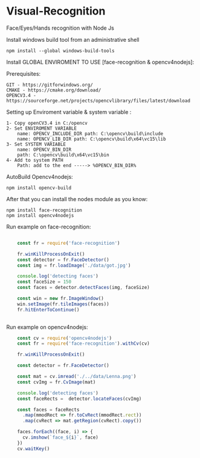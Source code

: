 # Visual-Recognition
Face/Eyes/Hands recognition with Node Js


Install windows build tool from an administrative shell

    npm install --global windows-build-tools
         
Install GLOBAL ENVIROMENT TO USE [face-recognition & opencv4nodejs]:

Prerequisites:
    
    GIT - https://gitforwindows.org/
    CMAKE - https://cmake.org/download/
    OPENCV3.4 - https://sourceforge.net/projects/opencvlibrary/files/latest/download
    
Setting up Enviroment variable & system variable :

    1- Copy openCV3.4 in C:/opencv
    2- Set ENVIROMENT VARIABLE   
        name: OPENCV_INCLUDE_DIR path: C:\opencv\build\include
        name: OPENCV_LIB_DIR path: C:\opencv\build\x64\vc15\lib
    3- Set SYSTEM VARIABLE
        name: OPENCV_BIN_DIR
        path: C:\opencv\build\x64\vc15\bin
    4- Add to system PATH
        Path: add to the end -----> %OPENCV_BIN_DIR%
        
AutoBuild Opencv4nodejs:

    npm install opencv-build            
        
After that you can install the nodes module as you know:

    npm install face-recognition
    npm install opencv4nodejs

Run example on face-recognition:

```js

    const fr = require('face-recognition')

    fr.winKillProcessOnExit()
    const detector = fr.FaceDetector()
    const img = fr.loadImage('./data/got.jpg')

    console.log('detecting faces')
    const faceSize = 150
    const faces = detector.detectFaces(img, faceSize)

    const win = new fr.ImageWindow()
    win.setImage(fr.tileImages(faces))
    fr.hitEnterToContinue()
    
```
    
Run example on opencv4nodejs:

```js
    const cv = require('opencv4nodejs')
    const fr = require('face-recognition').withCv(cv)

    fr.winKillProcessOnExit()

    const detector = fr.FaceDetector()

    const mat = cv.imread('./../data/Lenna.png')
    const cvImg = fr.CvImage(mat)

    console.log('detecting faces')
    const faceRects =  detector.locateFaces(cvImg)

    const faces = faceRects
      .map(mmodRect => fr.toCvRect(mmodRect.rect))
      .map(cvRect => mat.getRegion(cvRect).copy())

    faces.forEach((face, i) => {
      cv.imshow(`face_${i}`, face)
    })
    cv.waitKey()
